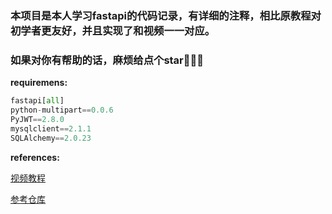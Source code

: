 ### 本项目是本人学习fastapi的代码记录，有详细的注释，相比原教程对初学者更友好，并且实现了和视频一一对应。

### 如果对你有帮助的话，麻烦给点个star🌟🌟🌟
**requiremens:**
```python
fastapi[all]
python-multipart==0.0.6
PyJWT==2.8.0
mysqlclient==2.1.1
SQLAlchemy==2.0.23
```

**references:**

[视频教程](https://www.bilibili.com/video/BV1kQ4y157Ta?spm_id_from=333.788.videopod.sections&vd_source=c42db1c67dcbe28d3712f5de1d2c07f4)

[参考仓库](https://github.com/stevencn76/fastapi_tutorial)
